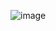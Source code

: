 ![image](https://github.com/kyoungminSong/Kyoungmin_week02/assets/162668642/876bb03d-12d7-4c43-974e-2a1b4187a7b6)
